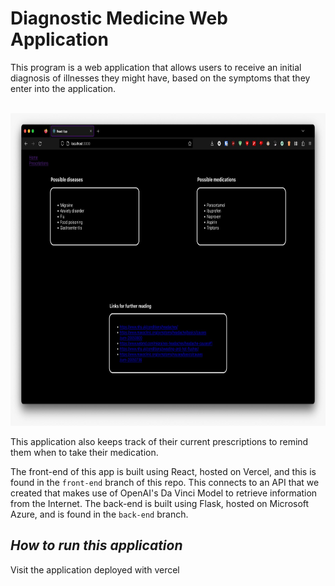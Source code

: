 # **Diagnostic Medicine Web Application**

This program is a web application that allows users to receive an initial diagnosis of illnesses they might have, based on the symptoms that they enter into the application.

<br> 

<img src="diagnosis.jpg" alt="Diagnosis" width = "900" height = "500">

<br>

This application also keeps track of their current prescriptions to remind them when to take their medication.

The front-end of this app is built using React, hosted on Vercel, and this is found in the `front-end` branch of this repo. This connects to an API that we created that makes use of OpenAI's Da Vinci Model to retrieve information from the Internet. The back-end is built using Flask, hosted on Microsoft Azure, and is found in the `back-end` branch.

## *How to run this application*

Visit the application deployed with vercel

